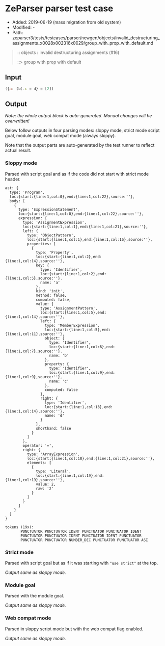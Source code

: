 # ZeParser parser test case

- Added: 2019-06-19 (mass migration from old system)
- Modified: -
- Path: zeparser3/tests/testcases/parser/newgen/objects/invalid_destructuring_assignments_x0028x002316x0029/group_with_prop_with_default.md

> :: objects : invalid destructuring assignments (#16)
>
> ::> group with prop with default

## Input

`````js
({a: (b).c = d} = [2])
`````

## Output

_Note: the whole output block is auto-generated. Manual changes will be overwritten!_

Below follow outputs in four parsing modes: sloppy mode, strict mode script goal, module goal, web compat mode (always sloppy).

Note that the output parts are auto-generated by the test runner to reflect actual result.

### Sloppy mode

Parsed with script goal and as if the code did not start with strict mode header.

`````
ast: {
  type: 'Program',
  loc:{start:{line:1,col:0},end:{line:1,col:22},source:''},
  body: [
    {
      type: 'ExpressionStatement',
      loc:{start:{line:1,col:0},end:{line:1,col:22},source:''},
      expression: {
        type: 'AssignmentExpression',
        loc:{start:{line:1,col:1},end:{line:1,col:21},source:''},
        left: {
          type: 'ObjectPattern',
          loc:{start:{line:1,col:1},end:{line:1,col:16},source:''},
          properties: [
            {
              type: 'Property',
              loc:{start:{line:1,col:2},end:{line:1,col:14},source:''},
              key: {
                type: 'Identifier',
                loc:{start:{line:1,col:2},end:{line:1,col:5},source:''},
                name: 'a'
              },
              kind: 'init',
              method: false,
              computed: false,
              value: {
                type: 'AssignmentPattern',
                loc:{start:{line:1,col:5},end:{line:1,col:14},source:''},
                left: {
                  type: 'MemberExpression',
                  loc:{start:{line:1,col:5},end:{line:1,col:11},source:''},
                  object: {
                    type: 'Identifier',
                    loc:{start:{line:1,col:6},end:{line:1,col:7},source:''},
                    name: 'b'
                  },
                  property: {
                    type: 'Identifier',
                    loc:{start:{line:1,col:9},end:{line:1,col:9},source:''},
                    name: 'c'
                  },
                  computed: false
                },
                right: {
                  type: 'Identifier',
                  loc:{start:{line:1,col:13},end:{line:1,col:14},source:''},
                  name: 'd'
                }
              },
              shorthand: false
            }
          ]
        },
        operator: '=',
        right: {
          type: 'ArrayExpression',
          loc:{start:{line:1,col:18},end:{line:1,col:21},source:''},
          elements: [
            {
              type: 'Literal',
              loc:{start:{line:1,col:19},end:{line:1,col:19},source:''},
              value: 2,
              raw: '2'
            }
          ]
        }
      }
    }
  ]
}

tokens (19x):
       PUNCTUATOR PUNCTUATOR IDENT PUNCTUATOR PUNCTUATOR IDENT
       PUNCTUATOR PUNCTUATOR IDENT PUNCTUATOR IDENT PUNCTUATOR
       PUNCTUATOR PUNCTUATOR NUMBER_DEC PUNCTUATOR PUNCTUATOR ASI
`````

### Strict mode

Parsed with script goal but as if it was starting with `"use strict"` at the top.

_Output same as sloppy mode._

### Module goal

Parsed with the module goal.

_Output same as sloppy mode._

### Web compat mode

Parsed in sloppy script mode but with the web compat flag enabled.

_Output same as sloppy mode._
